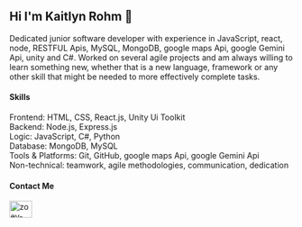 ## Hi I'm Kaitlyn Rohm 👋
<p>Dedicated junior software developer with experience in JavaScript, react, node, RESTFUL Apis, MySQL, MongoDB, google maps Api, google Gemini Api, unity and C#. Worked on several agile projects and am always willing to learn something new, whether that is a new language, framework or any other skill that might be needed to more effectively complete tasks.  </p>

<h4>Skills</h4>
<p>
  Frontend: HTML, CSS, React.js, Unity Ui Toolkit <br>
  Backend: Node.js, Express.js <br>
  Logic: JavaScript, C#, Python <br>
  Database: MongoDB, MySQL <br>
  Tools & Platforms: Git, GitHub, google maps Api, google Gemini Api <br>
  Non-technical: teamwork, agile methodologies, communication, dedication <br>
</p>

<h4>Contact Me</h4>
<p>
<a href="https://www.linkedin.com/in/kaitlyn-rohm-083612307/" target="blank"><img align="center" src="https://raw.githubusercontent.com/rahuldkjain/github-profile-readme-generator/master/src/images/icons/Social/linked-in-alt.svg" alt="zoey-frisart" height="30" width="40" /></a>
</p>

<!--
**kaitlynrohm/kaitlynrohm** is a ✨ _special_ ✨ repository because its `README.md` (this file) appears on your GitHub profile.

Here are some ideas to get you started:

- 🔭 I’m currently working on ...
- 🌱 I’m currently learning ...
- 👯 I’m looking to collaborate on ...
- 🤔 I’m looking for help with ...
- 💬 Ask me about ...
- 📫 How to reach me: ...
- 😄 Pronouns: ...
- ⚡ Fun fact: ...
-->
